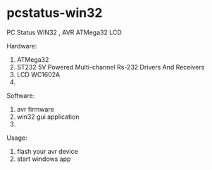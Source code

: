 pcstatus-win32
==============

PC Status WIN32 , AVR ATMega32 LCD

Hardware:
  1. ATMega32
  2. ST232 5V Powered Multi-channel Rs-232 Drivers And Receivers
  3. LCD WC1602A
  4. 
  
Software:
  1. avr firmware
  2. win32 gui application
  3. 
  
Usage:
  1. flash your avr device
  2. start windows app
